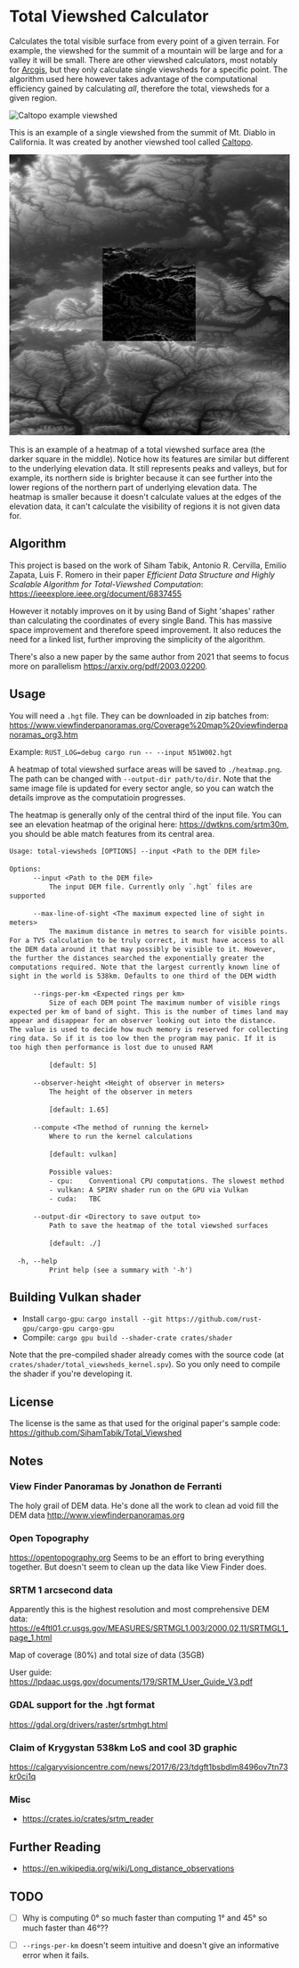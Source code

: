 # Total Viewshed Calculator
Calculates the total visible surface from every point of a given terrain. For example, the viewshed for the summit of a mountain will be large and for a valley it will be small. There are other viewshed calculators, most notably for [Arcgis](http://pro.arcgis.com/en/pro-app/tool-reference/3d-analyst/viewshed.htm), but they only calculate single viewsheds for a specific point. The algorithm used here however takes advantage of the computational efficiency gained by calculating *all*, therefore the total, viewsheds for a given region.

![Caltopo example viewshed](https://2.bp.blogspot.com/-wgkILUyFc7g/UZa6igZWQ0I/AAAAAAAAAJc/URPpKFTpVxM/s1600/Screen+shot+2013-05-17+at+3.09.13+PM.png)

This is an example of a single viewshed from the summit of Mt. Diablo in California. It was created by another viewshed tool called [Caltopo](https://caltopo.com).

![A total viewshed placed over the DEM file from which it was created](tvs_on_hgt.jpg)

This is an example of a heatmap of a total viewshed surface area (the darker square in the middle). Notice how its features are similar but different to the underlying elevation data. It still represents peaks and valleys, but for example, its northern side is brighter because it can see further into the lower regions of the northern part of underlying elevation data. The heatmap is smaller because it doesn't calculate values at the edges of the elevation data, it can't calculate the visibility of regions it is not given data for.

## Algorithm
This project is based on the work of Siham Tabik, Antonio R. Cervilla, Emilio Zapata, Luis F. Romero in their
paper _Efficient Data Structure and Highly Scalable Algorithm for Total-Viewshed Computation_: https://ieeexplore.ieee.org/document/6837455

However it notably improves on it by using Band of Sight 'shapes' rather than calculating the coordinates of every single Band. This has massive space improvement and therefore speed improvement. It also reduces the need for a linked list, further improving the simplicity of the algorithm.

There's also a new paper by the same author from 2021 that seems to focus more on parallelism https://arxiv.org/pdf/2003.02200.

## Usage

You will need a `.hgt` file. They can be downloaded in zip batches from: https://www.viewfinderpanoramas.org/Coverage%20map%20viewfinderpanoramas_org3.htm

Example: `RUST_LOG=debug cargo run -- --input N51W002.hgt`

A heatmap of total viewshed surface areas will be saved to `./heatmap.png`. The path can be changed with `--output-dir path/to/dir`. Note that the same image file is updated for every sector angle, so you can watch the details improve as the computatioin progresses.

The heatmap is generally only of the central third of the input file. You can see an elevation heatmap of the original here: https://dwtkns.com/srtm30m, you should be able match features from its central area.

```
Usage: total-viewsheds [OPTIONS] --input <Path to the DEM file>

Options:
      --input <Path to the DEM file>
          The input DEM file. Currently only `.hgt` files are supported

      --max-line-of-sight <The maximum expected line of sight in meters>
          The maximum distance in metres to search for visible points. For a TVS calculation to be truly correct, it must have access to all the DEM data around it that may possibly be visible to it. However, the further the distances searched the exponentially greater the computations required. Note that the largest currently known line of sight in the world is 538km. Defaults to one third of the DEM width

      --rings-per-km <Expected rings per km>
          Size of each DEM point The maximum number of visible rings expected per km of band of sight. This is the number of times land may appear and disappear for an observer looking out into the distance. The value is used to decide how much memory is reserved for collecting ring data. So if it is too low then the program may panic. If it is too high then performance is lost due to unused RAM

          [default: 5]

      --observer-height <Height of observer in meters>
          The height of the observer in meters

          [default: 1.65]

      --compute <The method of running the kernel>
          Where to run the kernel calculations

          [default: vulkan]

          Possible values:
          - cpu:    Conventional CPU computations. The slowest method
          - vulkan: A SPIRV shader run on the GPU via Vulkan
          - cuda:   TBC

      --output-dir <Directory to save output to>
          Path to save the heatmap of the total viewshed surfaces

          [default: ./]

  -h, --help
          Print help (see a summary with '-h')
```

## Building Vulkan shader
* Install `cargo-gpu`: `cargo install --git https://github.com/rust-gpu/cargo-gpu cargo-gpu`
* Compile: `cargo gpu build --shader-crate crates/shader`

Note that the pre-compiled shader already comes with the source code (at `crates/shader/total_viewsheds_kernel.spv`). So you only need to compile the shader if you're developing it.

## License
The license is the same as that used for the original paper's sample code: https://github.com/SihamTabik/Total_Viewshed

## Notes

### View Finder Panoramas by Jonathon de Ferranti
The holy grail of DEM data. He's done all the work to clean ad void fill the DEM data
http://www.viewfinderpanoramas.org

### Open Topography
https://opentopography.org
Seems to be an effort to bring everything together. But doesn't seem to clean up the data like View Finder does.

### SRTM 1 arcsecond data
Apparently this is the highest resolution and most comprehensive DEM data:
https://e4ftl01.cr.usgs.gov/MEASURES/SRTMGL1.003/2000.02.11/SRTMGL1_page_1.html

Map of coverage (80%) and total size of data (35GB)

User guide: https://lpdaac.usgs.gov/documents/179/SRTM_User_Guide_V3.pdf

### GDAL support for the .hgt format
https://gdal.org/drivers/raster/srtmhgt.html

### Claim of Krygystan 538km LoS and cool 3D graphic
https://calgaryvisioncentre.com/news/2017/6/23/tdgft1bsbdlm8496ov7tn73kr0ci1q

### Misc
* https://crates.io/crates/srtm_reader

## Further Reading
* https://en.wikipedia.org/wiki/Long_distance_observations

## TODO
* [ ] Why is computing 0° so much faster than computing 1° and 45° so much faster than 46°??
* [ ] `--rings-per-km` doesn't seem intuitive and doesn't give an informative error when it fails.

